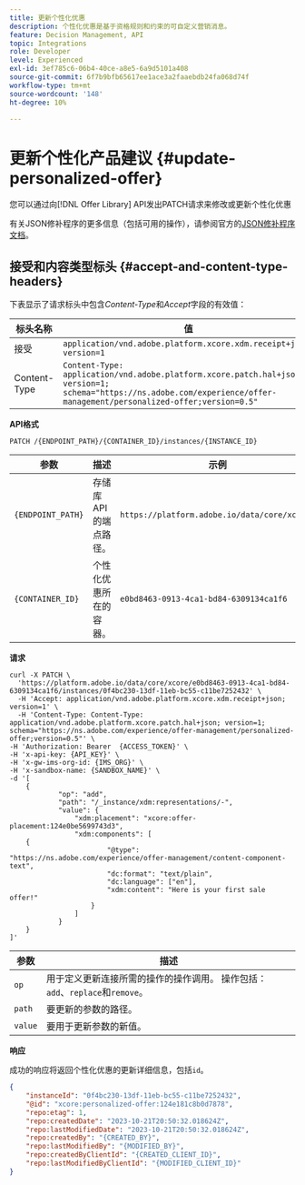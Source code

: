 ```yaml
---
title: 更新个性化优惠
description: 个性化优惠是基于资格规则和约束的可自定义营销消息。
feature: Decision Management, API
topic: Integrations
role: Developer
level: Experienced
exl-id: 3ef785c6-06b4-40ce-a8e5-6a9d5101a408
source-git-commit: 6f7b9bfb65617ee1ace3a2faaebdb24fa068d74f
workflow-type: tm+mt
source-wordcount: '148'
ht-degree: 10%

---
```


# 更新个性化产品建议 {#update-personalized-offer}

您可以通过向[!DNL Offer Library] API发出PATCH请求来修改或更新个性化优惠

有关JSON修补程序的更多信息（包括可用的操作），请参阅官方的[JSON修补程序文档](https://jsonpatch.com/)。

## 接受和内容类型标头 {#accept-and-content-type-headers}

下表显示了请求标头中包含&#x200B;*Content-Type*&#x200B;和&#x200B;*Accept*&#x200B;字段的有效值：

| 标头名称 | 值 |
| ----------- | ----- |
| 接受 | `application/vnd.adobe.platform.xcore.xdm.receipt+json; version=1` |
| Content-Type | `Content-Type: application/vnd.adobe.platform.xcore.patch.hal+json; version=1; schema="https://ns.adobe.com/experience/offer-management/personalized-offer;version=0.5"` |

**API格式**

```http
PATCH /{ENDPOINT_PATH}/{CONTAINER_ID}/instances/{INSTANCE_ID}
```

| 参数 | 描述 | 示例 |
| --------- | ----------- | ------- |
| `{ENDPOINT_PATH}` | 存储库API的端点路径。 | `https://platform.adobe.io/data/core/xcore/` |
| `{CONTAINER_ID}` | 个性化优惠所在的容器。 | `e0bd8463-0913-4ca1-bd84-6309134ca1f6` |

**请求**

```shell
curl -X PATCH \
  'https://platform.adobe.io/data/core/xcore/e0bd8463-0913-4ca1-bd84-6309134ca1f6/instances/0f4bc230-13df-11eb-bc55-c11be7252432' \
  -H 'Accept: application/vnd.adobe.platform.xcore.xdm.receipt+json; version=1' \
  -H 'Content-Type: Content-Type: application/vnd.adobe.platform.xcore.patch.hal+json; version=1; schema="https://ns.adobe.com/experience/offer-management/personalized-offer;version=0.5"' \
-H 'Authorization: Bearer  {ACCESS_TOKEN}' \
-H 'x-api-key: {API_KEY}' \
-H 'x-gw-ims-org-id: {IMS_ORG}' \
-H 'x-sandbox-name: {SANDBOX_NAME}' \
-d '[
    {
            "op": "add",
            "path": "/_instance/xdm:representations/-",
            "value": {
                "xdm:placement": "xcore:offer-placement:124e0be5699743d3",
                "xdm:components": [
    {
                        "@type": "https://ns.adobe.com/experience/offer-management/content-component-text",
                        "dc:format": "text/plain",
                        "dc:language": ["en"],
                        "xdm:content": "Here is your first sale offer!"
                    }
                ]
            }
    }
]'
```

| 参数 | 描述 |
| --------- | ----------- |
| `op` | 用于定义更新连接所需的操作的操作调用。 操作包括： `add`、`replace`和`remove`。 |
| `path` | 要更新的参数的路径。 |
| `value` | 要用于更新参数的新值。 |

**响应**

成功的响应将返回个性化优惠的更新详细信息，包括`id`。

```json
{
    "instanceId": "0f4bc230-13df-11eb-bc55-c11be7252432",
    "@id": "xcore:personalized-offer:124e181c8b0d7878",
    "repo:etag": 1,
    "repo:createdDate": "2023-10-21T20:50:32.018624Z",
    "repo:lastModifiedDate": "2023-10-21T20:50:32.018624Z",
    "repo:createdBy": "{CREATED_BY}",
    "repo:lastModifiedBy": "{MODIFIED_BY}",
    "repo:createdByClientId": "{CREATED_CLIENT_ID}",
    "repo:lastModifiedByClientId": "{MODIFIED_CLIENT_ID}"
}
```
